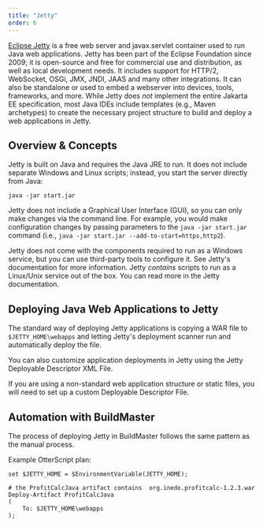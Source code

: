 ```yaml
---
title: "Jetty"
order: 6
---
```



[Eclipse Jetty](https://www.eclipse.org/jetty/) is a free web server and javax.servlet container used to run Java web applications. Jetty has been part of the Eclipse Foundation since 2009; it is open-source and free for commercial use and distribution, as well as local development needs. It includes support for HTTP/2, WebSocket, OSGi, JMX, JNDI, JAAS and many other integrations. It can also be standalone or used to embed a webserver into devices, tools, frameworks, and more. While Jetty does *not* implement the entire Jakarta EE specification, most Java IDEs include templates (e.g., Maven archetypes) to create the necessary project structure to build and deploy a web applications in Jetty.

## Overview & Concepts

Jetty is built on Java and requires the Java JRE to run. It does not include separate Windows and Linux scripts; instead, you start the server directly from Java:

```
java -jar start.jar
```

Jetty does not include a Graphical User Interface (GUI), so you can only make changes via the command line. For example, you would make configuration changes by passing parameters to the `java -jar start.jar` command (i.e., `java -jar start.jar --add-to-start=https,http2`).

Jetty does not come with the components required to run as a Windows service, but you can use third-party tools to configure it. See Jetty's documentation for more information. Jetty *contains* scripts to run as a Linux/Unix service out of the box. You can read more in the Jetty documentation.


## Deploying Java Web Applications to Jetty

The standard way of deploying Jetty applications is copying a WAR file to `$JETTY_HOME\webapps` and letting Jetty's deployment scanner run and automatically deploy the file.

You can also customize application deployments in Jetty using the Jetty Deployable Descriptor XML File.

If you are using a non-standard web application structure or static files, you will need to set up a custom Deployable Descriptor File.

## Automation with BuildMaster

The process of deploying Jetty in BuildMaster follows the same pattern as the manual process.

Example OtterScript plan:
```
set $JETTY_HOME = $EnvironmentVariable(JETTY_HOME);

# the ProfitCalcJava artifact contains  org.inedo.profitcalc-1.2.3.war
Deploy-Artifact ProfitCalcJava
(
    To: $JETTY_HOME\webapps
);
```